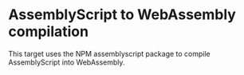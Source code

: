 # AssemblyScript to WebAssembly compilation

This target uses the NPM assemblyscript package to compile AssemblyScript into WebAssembly.

